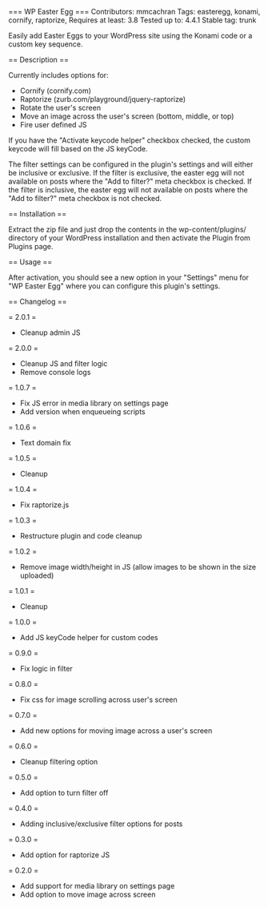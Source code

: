 === WP Easter Egg ===
Contributors: mmcachran
Tags: easteregg, konami, cornify, raptorize, 
Requires at least: 3.8
Tested up to: 4.4.1
Stable tag: trunk

Easily add Easter Eggs to your WordPress site using the Konami code or a custom key sequence.

== Description ==

Currently includes options for:

* Cornify (cornify.com)
* Raptorize (zurb.com/playground/jquery-raptorize)
* Rotate the user's screen
* Move an image across the user's screen (bottom, middle, or top)
* Fire user defined JS

If you have the "Activate keycode helper" checkbox checked, the custom keycode will fill based on the JS keyCode.  

The filter settings can be configured in the plugin's settings and will either be inclusive or exclusive.  If the filter is exclusive, the easter egg will not available on posts where the "Add to filter?" meta checkbox is checked.  If the filter is inclusive, the easter egg will not available on posts where the "Add to filter?" meta checkbox is not checked.

== Installation ==

Extract the zip file and just drop the contents in the wp-content/plugins/ directory of your WordPress installation and then activate the Plugin from Plugins page.

== Usage ==

After activation, you should see a new option in your "Settings" menu for "WP Easter Egg" where you can configure this plugin's settings.

== Changelog ==

= 2.0.1 =
* Cleanup admin JS

= 2.0.0 =
* Cleanup JS and filter logic
* Remove console logs

= 1.0.7 =
* Fix JS error in media library on settings page
* Add version when enqueueing scripts

= 1.0.6 =
* Text domain fix

= 1.0.5 =
* Cleanup

= 1.0.4 =
* Fix raptorize.js

= 1.0.3 =
* Restructure plugin and code cleanup

= 1.0.2 =
* Remove image width/height in JS (allow images to be shown in the size uploaded)

= 1.0.1 =
* Cleanup

= 1.0.0 =
* Add JS keyCode helper for custom codes

= 0.9.0 =
* Fix logic in filter

= 0.8.0 =
* Fix css for image scrolling across user's screen

= 0.7.0 =
* Add new options for moving image across a user's screen

= 0.6.0 =
* Cleanup filtering option

= 0.5.0 =
* Add option to turn filter off

= 0.4.0 =
* Adding inclusive/exclusive filter options for posts

= 0.3.0 =
* Add option for raptorize JS

= 0.2.0 =
* Add support for media library on settings page
* Add option to move image across screen